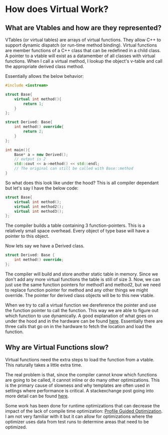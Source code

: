 # How does Virtual Work?

## What are Vtables and how are they represented?
VTables (or virtual tables) are arrays of virtual functions.
They allow C++ to support dynamic dispatch (or run-time method binding).
Virtual functions are member functions of a C++ class that can be redefined in a child class.
A pointer to a vtable will exist as a datamember of all classes with virtual functions.
When I call a virtual method, I lookup the object's v-table and call the appropriate derived class method.

Essentially allows the below behavior:
```c++
#include <iostream>

struct Base{
    virtual int method(){
        return 1;
    }
};

struct Derived: Base{
    int method() override{
        return 2;
    }
};

int main(){
    Base* a = new Derived();
    // output is 2
    std::cout << a->method() << std::endl;
    // The original can still be called with Base::method
}
```

So what does this look like under the hood? This is all compiler dependant but let's say I have the below code:
```c++
struct Base{
    virtual int method();
    virtual int method2();
    virtual int method3();
};
```
The compiler builds a table containing 3 function-pointers. This is a relatively small space overhead. Every object of type base will have a pointer to this object.

Now lets say we have a Derived class.

```c++
struct Derived: Base {
    int method() override;
};
```

The compiler will build and store another static table in memory.
Since we don't add any more virtual functions the table is still of size 3.
Now, we can just use the same function pointers for method1 and method2, but we need to replace function pointer for method and any other things we might override.
The pointer for derived class objects will be to this new vtable.

When we try to call a virtual function we dereference the pointer and use the function pointer to call the function. This way we are able to figure out which function to use dynamically. A good explanation of what goes on under the hood and in the hardware can be found [here](http://www.dietmar-kuehl.de/mirror/c++-faq/virtual-functions.html#faq-20.4). Essentially there are three calls that go on in the hardware to fetch the location and load the function.

## Why are Virtual Functions slow?

Virtual functions need the extra steps to load the function from a vtable. This naturally takes a little extra time.

The real problem is that, since the compiler cannot know which functions are going to be called, it cannot inline or do many other optimizations.
This is the primary cause of slowness and why templates are often used in settings where performance is critical.
A stackexchange post going into more detail can be found [here](https://softwareengineering.stackexchange.com/questions/191637/in-c-why-and-how-are-virtual-functions-slower).

Some work has been done for runtime optimizations that can decrease the impact of the lack of compile time optimization: [Profile Guided Optimization](https://learn.microsoft.com/en-us/cpp/build/profile-guided-optimizations?view=msvc-170).
I am not very familiar with it but it can allow for optimizations where the optimizer uses data from test runs to determine areas that need to be optimized.
